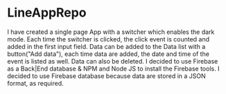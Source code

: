 # LineAppRepo
I have created a single page App with a switcher which enables the dark mode.
Each time the switcher is clicked, the click event is counted and added in the first input field.
Data can be added to the Data list with a button("Add data"), each time data are added, the date and time of the event is listed as well.
Data can also be deleted.
I decided to use Firebase as a Back|End database & NPM and Node JS to install the Firebase tools.
I decided to use Firebase database because data are stored in a JSON format, as required.

